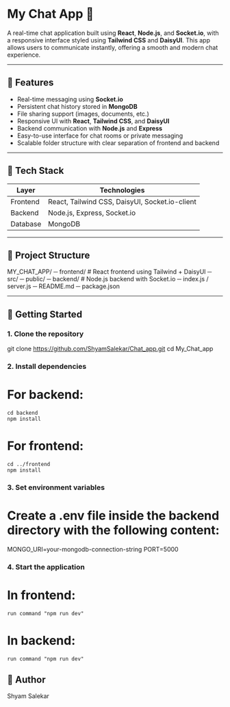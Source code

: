 # My Chat App 💬

A real-time chat application built using **React**, **Node.js**, and **Socket.io**, with a responsive interface styled using **Tailwind CSS** and **DaisyUI**. This app allows users to communicate instantly, offering a smooth and modern chat experience.

---

## 🚀 Features

- Real-time messaging using **Socket.io**
- Persistent chat history stored in **MongoDB**
- File sharing support (images, documents, etc.)
- Responsive UI with **React**, **Tailwind CSS**, and **DaisyUI**
- Backend communication with **Node.js** and **Express**
- Easy-to-use interface for chat rooms or private messaging
- Scalable folder structure with clear separation of frontend and backend

---

## 🧱 Tech Stack

| Layer     | Technologies                                  |
|-----------|-----------------------------------------------|
| Frontend  | React, Tailwind CSS, DaisyUI, Socket.io-client|
| Backend   | Node.js, Express, Socket.io                   |
| Database  | MongoDB                                       |    

---

## 📁 Project Structure
MY_CHAT_APP/
─ frontend/ # React frontend using Tailwind + DaisyUI
    ─ src/
    ─ public/
─ backend/ # Node.js backend with Socket.io
    ─ index.js / server.js
─ README.md
─ package.json


---

## 🔧 Getting Started

### 1. Clone the repository

git clone https://github.com/ShyamSalekar/Chat_app.git
cd My_Chat_app

### 2. Install dependencies
# For backend: 
    cd backend
    npm install

# For frontend:
    cd ../frontend
    npm install

### 3. Set environment variables
# Create a .env file inside the backend directory with the following content:
MONGO_URI=your-mongodb-connection-string
PORT=5000


### 4. Start the application
# In frontend:
    run command "npm run dev"

# In backend:
    run command "npm run dev"

## 👤 Author
Shyam Salekar



